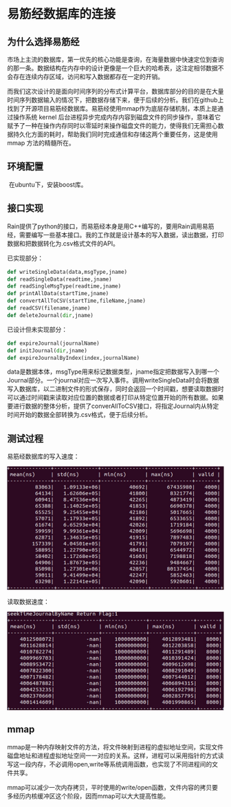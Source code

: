

# 易筋经数据库的连接

## 为什么选择易筋经

​	市场上主流的数据库，第一优先的核心功能是查询，在海量数据中快速定位到查询的那一条。数据结构在内存中的设计更像是一个巨大的哈希表，这注定相邻数据不会存在连续内存区域，访问和写入数据都存在一定的开销。

​	而我们这次设计的是面向时间序列的分布式计算平台，数据库部分的目的是在大量时间序列数据输入的情况下，把数据存储下来，便于后续的分析。我们在github上找到了开源项目易筋经数据库。易筋经使用mmap作为底层存储机制，本质上是通过操作系统 kernel 后台进程异步完成内存内容到磁盘文件的同步操作，意味着它赋予了一种在操作内存同时以零延时来操作磁盘文件的能力，使得我们无需担心数据持久化方面的耗时，帮助我们同时完成通信和存储这两个重要任务，这是使用 mmap 方法的精髓所在。

## 环境配置

​	在ubuntu下，安装boost库。

## 接口实现

​	Rain提供了python的接口，而易筋经本身是用C++编写的，要用Rain调用易筋经，需要编写一些基本接口。我的工作就是设计基本的写入数据，读出数据，打印数据和把数据转化为.csv格式文件的API。

已实现部分：

```python
def writeSingleData(data,msgType,jname)
def readSingleData(readtime,jname)
def readSingleMsgType(readtime,jname)
def printAllData(startTime,jname)
def convertAllToCSV(startTime,fileName,jname)
def readCSV(filename,jname)
def deleteJournal(dir,jname)
```

已设计但未实现部分：

```python
def expireJournal(journalName)
def initJournal(dir,jname)
def expireJournalByIndex(index,journalName)
```

​	data是数据本体，msgType用来标记数据类型，jname指定把数据写入到哪一个Journal部分。一个journal对应一次写入事件。调用writeSingleData时会将数据写入数据库，以二进制文件的形式保存，同时会返回一个时间戳，想要读取数据时可以通过时间戳来读取对应位置的数据或者打印从特定位置开始的所有数据。如果要进行数据的整体分析，提供了converAllToCSV接口，将指定Journal内从特定时间开始的数据全部转换为.csv格式，便于后续分析。

## 测试过程

易筋经数据库的写入速度：

![files](./img/yjjwrite.png)

读取数据速度：

![files](./img/yjjread.png)



## mmap

​	mmap是一种内存映射文件的方法，将文件映射到进程的虚拟地址空间，实现文件磁盘地址和进程虚拟地址空间一一对应的关系。这样，进程可以采用指针的方式读写这一段内存，不必调用open,write等系统调用函数，也实现了不同进程间的文件共享。

​	mmap可以减少一次内存拷贝，平时使用的write/open函数，文件内容的拷贝要多经历内核缓冲区这个阶段，因而mmap可以大大提高性能。
